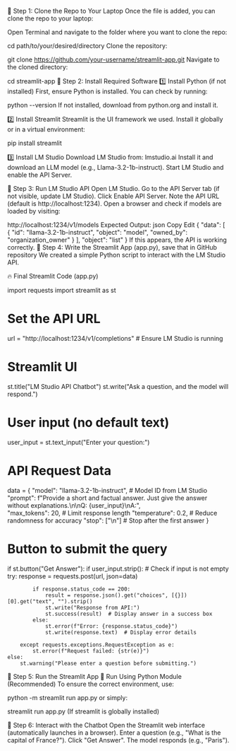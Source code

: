 📌 Step 1: Clone the Repo to Your Laptop
Once the file is added, you can clone the repo to your laptop:

Open Terminal and navigate to the folder where you want to clone the repo:

cd path/to/your/desired/directory
Clone the repository:

git clone https://github.com/your-username/streamlit-app.git
Navigate to the cloned directory:

cd streamlit-app
📌 Step 2: Install Required Software
1️⃣ Install Python (if not installed)
First, ensure Python is installed. You can check by running:

python --version
If not installed, download from python.org and install it.

2️⃣ Install Streamlit
Streamlit is the UI framework we used. Install it globally or in a virtual environment:

pip install streamlit

3️⃣ Install LM Studio
Download LM Studio from: lmstudio.ai
Install it and download an LLM model (e.g., Llama-3.2-1b-instruct).
Start LM Studio and enable the API Server.

📌 Step 3: Run LM Studio API
Open LM Studio.
Go to the API Server tab (if not visible, update LM Studio).
Click Enable API Server.
Note the API URL (default is http://localhost:1234).
Open a browser and check if models are loaded by visiting:

http://localhost:1234/v1/models
Expected Output:
json
Copy
Edit
{
   "data": [
      {
         "id": "llama-3.2-1b-instruct",
         "object": "model",
         "owned_by": "organization_owner"
      }
   ],
   "object": "list"
}
If this appears, the API is working correctly.
📌 Step 4: Write the Streamlit App (app.py), save that in GitHub repository
We created a simple Python script to interact with the LM Studio API.

🔥 Final Streamlit Code (app.py)

import requests
import streamlit as st

# Set the API URL
url = "http://localhost:1234/v1/completions"  # Ensure LM Studio is running

# Streamlit UI
st.title("LM Studio API Chatbot")
st.write("Ask a question, and the model will respond.")

# User input (no default text)
user_input = st.text_input("Enter your question:")

# API Request Data
data = {
    "model": "llama-3.2-1b-instruct",  # Model ID from LM Studio
    "prompt": f"Provide a short and factual answer. Just give the answer without explanations.\n\nQ: {user_input}\nA:",  
    "max_tokens": 20,  # Limit response length
    "temperature": 0.2,  # Reduce randomness for accuracy
    "stop": ["\n"]  # Stop after the first answer
}

# Button to submit the query
if st.button("Get Answer"):
    if user_input.strip():  # Check if input is not empty
        try:
            response = requests.post(url, json=data)

            if response.status_code == 200:
                result = response.json().get("choices", [{}])[0].get("text", "").strip()
                st.write("Response from API:")
                st.success(result)  # Display answer in a success box
            else:
                st.error(f"Error: {response.status_code}")
                st.write(response.text)  # Display error details

        except requests.exceptions.RequestException as e:
            st.error(f"Request failed: {str(e)}")
    else:
        st.warning("Please enter a question before submitting.")
        
📌 Step 5: Run the Streamlit App
🔹 Run Using Python Module (Recommended)
To ensure the correct environment, use:

python -m streamlit run app.py
or simply:

streamlit run app.py
(If streamlit is globally installed)

📌 Step 6: Interact with the Chatbot
Open the Streamlit web interface (automatically launches in a browser).
Enter a question (e.g., "What is the capital of France?").
Click "Get Answer".
The model responds (e.g., "Paris").
